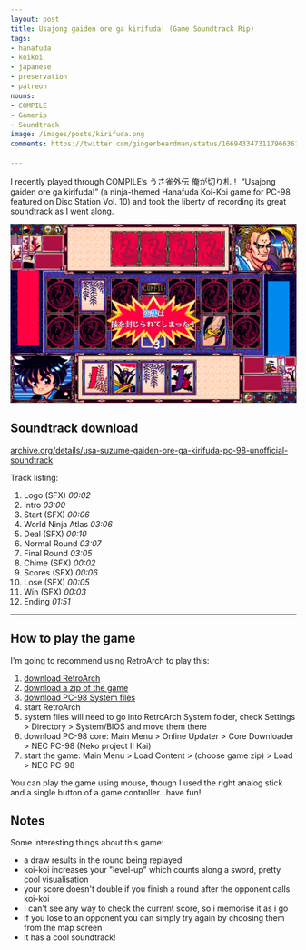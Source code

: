 ```yaml
---
layout: post
title: Usajong gaiden ore ga kirifuda! (Game Soundtrack Rip)
tags:
- hanafuda
- koikoi
- japanese
- preservation
- patreon
nouns:
- COMPILE
- Gamerip
- Soundtrack
image: /images/posts/kirifuda.png
comments: https://twitter.com/gingerbeardman/status/1669433473117966361

---
```


I recently played through COMPILE’s うさ雀外伝 俺が切り札！ “Usajong gaiden ore ga kirifuda!” (a ninja-themed Hanafuda Koi-Koi game for PC-98 featured on Disc Station Vol. 10) and took the liberty of recording its great soundtrack as I went along.

![PNG](/images/posts/kirifuda.png#pixel "うさ雀外伝 俺が切り札！ “Usa suzume gaiden ore ga kirifuda!”")

## Soundtrack download

[archive.org/details/usa-suzume-gaiden-ore-ga-kirifuda-pc-98-unofficial-soundtrack](https://archive.org/details/usa-suzume-gaiden-ore-ga-kirifuda-pc-98-unofficial-soundtrack)

Track listing:

1. Logo (SFX) *00:02*
2. Intro *03:00*
3. Start (SFX) *00:06*
4. World Ninja Atlas *03:06*
5. Deal (SFX) *00:10*
6. Normal Round *03:07*
7. Final Round *03:05*
8. Chime (SFX) *00:02*
9. Scores (SFX) *00:06*
10. Lose (SFX) *00:05*
11. Win (SFX) *00:03*
12. Ending *01:51*

---- 

## How to play the game

I'm going to recommend using RetroArch to play this:
1. [download RetroArch](https://www.retroarch.com/?page=platforms)
2. [download a zip of the game](https://archive.org/download/NeoKobe-NecPc-98012017-11-17/Compile.zip/Compile%2FDisc%20Station%20Vol.%2010%2FDisc%20Station%20Vol.%2010%20%28Usajan%20Gaiden%20-%20Ore%20ga%20Kirifuda%21%29%20%5BFD%5D.zip)
3. [download PC-98 System files](https://github.com/Abdess/retroarch_system/tree/libretro/NEC%20-%20PC-98)
4. start RetroArch
5. system files will need to go into RetroArch System folder, check Settings > Directory > System/BIOS and move them there
6. download PC-98 core: Main Menu > Online Updater > Core Downloader > NEC PC-98 (Neko project II Kai)
7. start the game: Main Menu > Load Content > (choose game zip) > Load > NEC PC-98

You can play the game using mouse, though I used the right analog stick and a single button of a game controller...have fun!

## Notes

Some interesting things about this game:
- a draw results in the round being replayed
- koi-koi increases your "level-up" which counts along a sword, pretty cool visualisation
- your score doesn't double if you finish a round after the opponent calls koi-koi
- I can't see any way to check the current score, so i memorise it as i go
- if you lose to an opponent you can simply try again by choosing them from the map screen
- it has a cool soundtrack!
